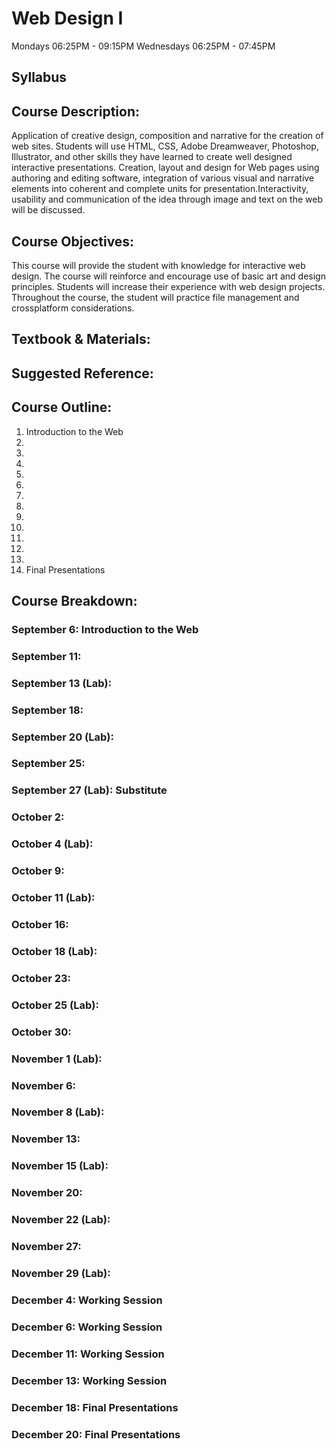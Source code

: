 # Web Design I
Mondays 06:25PM - 09:15PM
Wednesdays 06:25PM - 07:45PM 

## Syllabus

## Course Description:
Application of creative design, composition and narrative for the creation of web sites. Students will use HTML, CSS, Adobe Dreamweaver, Photoshop, Illustrator, and other skills they have learned to create well designed interactive presentations. Creation, layout and design for Web pages using authoring and editing software, integration of various visual and narrative elements into coherent and complete units for presentation.Interactivity, usability and communication of the idea through image and text on the web will be discussed.

## Course Objectives:
This course will provide the student with knowledge for interactive web design. The course will reinforce and encourage use of basic art and design principles. Students will increase their experience with web design projects. Throughout the course, the student will practice file management and crossplatform considerations.

## Textbook & Materials:

## Suggested Reference:

## Course Outline:
1. Introduction to the Web
2. 
3.
4.
5.
6.
7.
8.
9.
10.
11.
13.
14.
15. Final Presentations




## Course Breakdown:
### September 6: Introduction to the Web

### September 11: 
### September 13 (Lab): 

### September 18: 
### September 20 (Lab): 

### September 25: 
### September 27 (Lab): Substitute

### October 2: 
### October 4 (Lab): 

### October 9: 
### October 11 (Lab): 

### October 16: 
### October 18 (Lab): 

### October 23: 
### October 25 (Lab): 

### October 30: 
### November 1 (Lab): 

### November 6:
### November 8 (Lab):

### November 13:
### November 15 (Lab):

### November 20:
### November 22 (Lab):

### November 27:
### November 29 (Lab):

### December 4: Working Session
### December 6: Working Session

### December 11: Working Session
### December 13: Working Session

### December 18: Final Presentations
### December 20: Final Presentations


